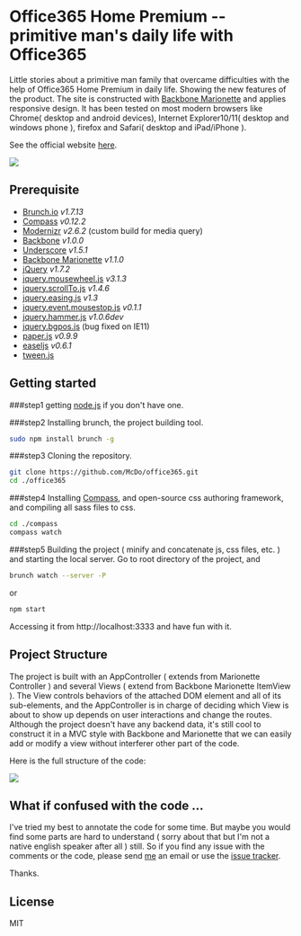 Office365 Home Premium -- primitive man's daily life with Office365 
===================================================================


Little stories about a primitive man family that overcame difficulties with the help of Office365 Home Premium in daily life. Showing the new features of the product. The site is constructed with [Backbone Marionette](http://marionettejs.com/) and applies responsive design. It has been tested on most modern browsers like Chrome( desktop and android devices), Internet Explorer10/11( desktop and windows phone ), firefox and Safari( desktop and iPad/iPhone ). 

See the official website [here](http://www.microsoft.com/china/officeconsumer/campaign).

![](https://raw.github.com/McDo/office365/master/README/envelop.png)

Prerequisite
------------

  - [Brunch.io](http://brunch.io/) *v1.7.13*
  - [Compass](http://compass-style.org/) *v0.12.2* 
  - [Modernizr](http://modernizr.com/) *v2.6.2* (custom build for media query)
  - [Backbone](http://backbonejs.org/) *v1.0.0*
  - [Underscore](http://underscorejs.org/) *v1.5.1*
  - [Backbone Marionette](http://marionettejs.com/) *v1.1.0*
  - [jQuery](http://code.jquery.com/jquery-1.7.2.min.js) *v1.7.2*
  - [jquery.mousewheel.js](https://github.com/brandonaaron/jquery-mousewheel) *v3.1.3*
  - [jquery.scrollTo.js](https://github.com/flesler/jquery.scrollTo) *v1.4.6*
  - [jquery.easing.js](http://gsgd.co.uk/sandbox/jquery/easing/) *v1.3*
  - [jquery.event.mousestop.js](http://richardscarrott.co.uk/posts/view/jquery-mousestop-event) *v0.1.1*
  - [jquery.hammer.js](http://eightmedia.github.io/hammer.js/) *v1.0.6dev*
  - [jquery.bgpos.js](http://eightmedia.github.io/hammer.js/) (bug fixed on IE11)
  - [paper.js](http://paperjs.org/) *v0.9.9*
  - [easeljs](http://www.createjs.com/#!/EaselJS) *v0.6.1*
  - [tween.js](http://www.createjs.com/#!/TweenJS)

Getting started
---------------
###step1
getting [node.js](http://nodejs.org) if you don't have one.

###step2
Installing brunch, the project building tool.
```sh
sudo npm install brunch -g
```

###step3
Cloning the repository.
```sh
git clone https://github.com/McDo/office365.git
cd ./office365
```

###step4
Installing [Compass](http://compass-style.org/), and open-source css authoring framework, and compiling all sass files to css. 
```sh
cd ./compass
compass watch
```

###step5
Building the project ( minify and concatenate js, css files, etc. ) and starting the local server.
Go to root directory of the project, and
```sh
brunch watch --server -P
```
or
```sh
npm start
```
Accessing it from http://localhost:3333 and have fun with it.

Project Structure
-----------------
The project is built with an AppController ( extends from Marionette Controller ) and several Views ( extend from Backbone Marionette ItemView ). The View controls behaviors of the attached DOM element and all of its sub-elements, and the AppController is in charge of deciding which View is about to show up depends on user interactions and change the routes. Although the project doesn't have any backend data, it's still cool to construct it in a MVC style with Backbone and Marionette that we can easily add or modify a view without interferer other part of the code. 

Here is the full structure of the code: 

![](https://raw.github.com/McDo/office365/master/README/tree.jpg)


What if confused with the code ...
----
I've tried my best to annotate the code for some time. But maybe you would find some parts are hard to understand ( sorry about that but I'm not a native english speaker after all ) still. So if you find any issue with the comments or the code, please send [me](mailto://mcdooooo@gmail.com) an email or use the [issue tracker](https://github.com/McDo/office365/issues/new). 

Thanks.


License
----

MIT


    